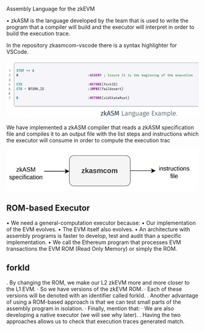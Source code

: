 Assembly Language for the zkEVM

• zkASM is the language developed by the team that is used to write the program that
a compiler will build and the executor will interpret in order to build the execution
trace.

In the repository zkasmcom-vscode there is a syntax highlighter for VSCode.

![alt text](image.png)

We have implemented a zkASM compiler that reads a zkASM specification file and
compiles it to an output file with the list steps and instructions which the executor will
consume in order to compute the execution trac

![alt text](image-1.png)

## ROM-based Executor
•	We need a general-computation executor because:
•	Our implementation of the EVM evolves.
•	The EVM itself also evolves.
•	An architecture with assembly programs is faster to develop, test and audit than a specific implementation.
•	We call the Ethereum program that processes EVM transactions the EVM ROM (Read Only Memory) or simply the ROM.


## forkId


. By changing the ROM, we make our L2 zkEVM more and more closer to the L1 EVM.
· So we have versions of the zkEVM ROM.
· Each of these versions will be denoted with an identifier called forkId.
. Another advantage of using a ROM-based approach is that we can test small parts of
the assembly program in isolation.
· Finally, mention that:
· We are also developing a native executor (we will see why later).
. Having the two approaches allows us to check that execution traces generated match.